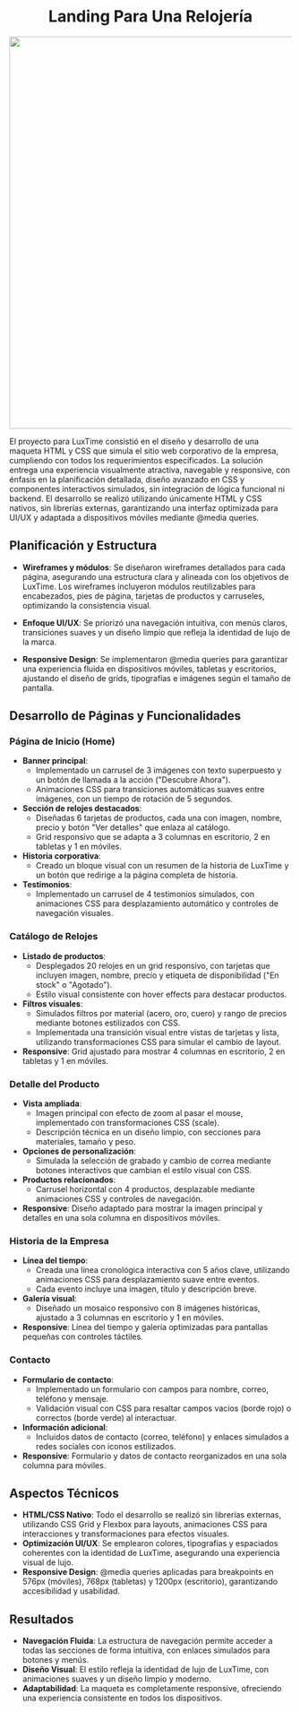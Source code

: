 <h1 align=center>Landing Para Una Relojería</h1>

<p align="center">
  <img width="700" src="https://i.postimg.cc/XJB57s0x/foto-ejemplo-del-proyecto.png">
</p>



El proyecto para LuxTime consistió en el diseño y desarrollo de una maqueta HTML y CSS que simula el sitio web corporativo de la empresa, cumpliendo con todos los requerimientos especificados. La solución entrega una experiencia visualmente atractiva, navegable y responsive, con énfasis en la planificación detallada, diseño avanzado en CSS y componentes interactivos simulados, sin integración de lógica funcional ni backend. El desarrollo se realizó utilizando únicamente HTML y CSS nativos, sin librerías externas, garantizando una interfaz optimizada para UI/UX y adaptada a dispositivos móviles mediante @media queries.



## Planificación y Estructura

- **Wireframes y módulos**: Se diseñaron wireframes detallados para cada página, asegurando una estructura clara y alineada con los objetivos de LuxTime. Los wireframes incluyeron módulos reutilizables para encabezados, pies de página, tarjetas de productos y carruseles, optimizando la consistencia visual.

- **Enfoque UI/UX**: Se priorizó una navegación intuitiva, con menús claros, transiciones suaves y un diseño limpio que refleja la identidad de lujo de la marca.

- **Responsive Design**: Se implementaron @media queries para garantizar una experiencia fluida en dispositivos móviles, tabletas y escritorios, ajustando el diseño de grids, tipografías e imágenes según el tamaño de pantalla.



## Desarrollo de Páginas y Funcionalidades

### Página de Inicio (Home)
- **Banner principal**:
  - Implementado un carrusel de 3 imágenes con texto superpuesto y un botón de llamada a la acción ("Descubre Ahora").
  - Animaciones CSS para transiciones automáticas suaves entre imágenes, con un tiempo de rotación de 5 segundos.
- **Sección de relojes destacados**:
  - Diseñadas 6 tarjetas de productos, cada una con imagen, nombre, precio y botón "Ver detalles" que enlaza al catálogo.
  - Grid responsivo que se adapta a 3 columnas en escritorio, 2 en tabletas y 1 en móviles.
- **Historia corporativa**:
  - Creado un bloque visual con un resumen de la historia de LuxTime y un botón que redirige a la página completa de historia.
- **Testimonios**:
  - Implementado un carrusel de 4 testimonios simulados, con animaciones CSS para desplazamiento automático y controles de navegación visuales.



### Catálogo de Relojes
- **Listado de productos**:
  - Desplegados 20 relojes en un grid responsivo, con tarjetas que incluyen imagen, nombre, precio y etiqueta de disponibilidad ("En stock" o "Agotado").
  - Estilo visual consistente con hover effects para destacar productos.
- **Filtros visuales**:
  - Simulados filtros por material (acero, oro, cuero) y rango de precios mediante botones estilizados con CSS.
  - Implementada una transición visual entre vistas de tarjetas y lista, utilizando transformaciones CSS para simular el cambio de layout.
- **Responsive**: Grid ajustado para mostrar 4 columnas en escritorio, 2 en tabletas y 1 en móviles.



### Detalle del Producto
- **Vista ampliada**:
  - Imagen principal con efecto de zoom al pasar el mouse, implementado con transformaciones CSS (scale).
  - Descripción técnica en un diseño limpio, con secciones para materiales, tamaño y peso.
- **Opciones de personalización**:
  - Simulada la selección de grabado y cambio de correa mediante botones interactivos que cambian el estilo visual con CSS.
- **Productos relacionados**:
  - Carrusel horizontal con 4 productos, desplazable mediante animaciones CSS y controles de navegación.
- **Responsive**: Diseño adaptado para mostrar la imagen principal y detalles en una sola columna en dispositivos móviles.



### Historia de la Empresa
- **Línea del tiempo**:
  - Creada una línea cronológica interactiva con 5 años clave, utilizando animaciones CSS para desplazamiento suave entre eventos.
  - Cada evento incluye una imagen, título y descripción breve.
- **Galería visual**:
  - Diseñado un mosaico responsivo con 8 imágenes históricas, ajustado a 3 columnas en escritorio y 1 en móviles.
- **Responsive**: Línea del tiempo y galería optimizadas para pantallas pequeñas con controles táctiles.



### Contacto
- **Formulario de contacto**:
  - Implementado un formulario con campos para nombre, correo, teléfono y mensaje.
  - Validación visual con CSS para resaltar campos vacíos (borde rojo) o correctos (borde verde) al interactuar.
- **Información adicional**:
  - Incluidos datos de contacto (correo, teléfono) y enlaces simulados a redes sociales con iconos estilizados.
- **Responsive**: Formulario y datos de contacto reorganizados en una sola columna para móviles.



## Aspectos Técnicos
- **HTML/CSS Nativo**: Todo el desarrollo se realizó sin librerías externas, utilizando CSS Grid y Flexbox para layouts, animaciones CSS para interacciones y transformaciones para efectos visuales.
- **Optimización UI/UX**: Se emplearon colores, tipografías y espaciados coherentes con la identidad de LuxTime, asegurando una experiencia visual de lujo.
- **Responsive Design**: @media queries aplicadas para breakpoints en 576px (móviles), 768px (tabletas) y 1200px (escritorio), garantizando accesibilidad y usabilidad.



## Resultados 
- **Navegación Fluida**: La estructura de navegación permite acceder a todas las secciones de forma intuitiva, con enlaces simulados para botones y menús.
- **Diseño Visual**: El estilo refleja la identidad de lujo de LuxTime, con animaciones suaves y un diseño limpio y moderno.
- **Adaptabilidad**: La maqueta es completamente responsive, ofreciendo una experiencia consistente en todos los dispositivos.
